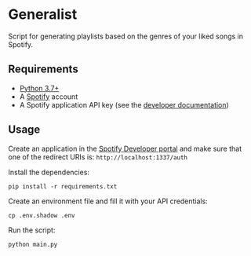 # Generalist

Script for generating playlists based on the genres of your liked songs in Spotify.

## Requirements

* [Python 3.7+](https://www.python.org/)
* A [Spotify](https://www.spotify.com/) account
* A Spotify application API key (see the [developer documentation](https://developer.spotify.com/))


## Usage

Create an application in the [Spotify Developer portal](https://developer.spotify.com/) and make sure that one of the redirect URIs is: `http://localhost:1337/auth`

Install the dependencies:

```shell
pip install -r requirements.txt
```

Create an environment file and fill it with your API credentials:

```shell
cp .env.shadow .env
```

Run the script:

```shell
python main.py
```
